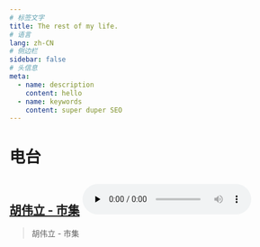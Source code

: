 ```yaml
---
# 标签文字
title: The rest of my life.
# 语言
lang: zh-CN
# 侧边栏
sidebar: false
# 头信息
meta:
  - name: description
    content: hello
  - name: keywords
    content: super duper SEO
---
```


# 电台

## [胡伟立 - 市集]() <audio id="audio" controls="" preload="none"> <source id="mp3" src="/radio/胡伟立 - 市集.mp3"> </audio>
> 胡伟立 - 市集
